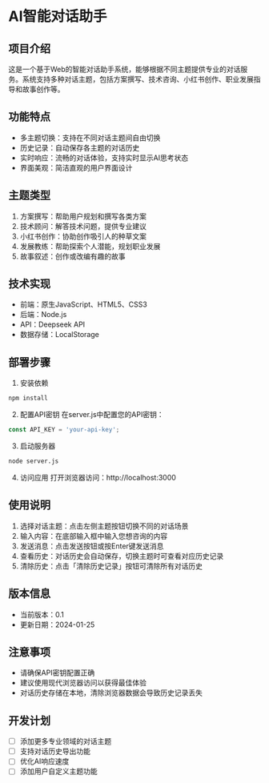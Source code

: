 # AI智能对话助手

## 项目介绍
这是一个基于Web的智能对话助手系统，能够根据不同主题提供专业的对话服务。系统支持多种对话主题，包括方案撰写、技术咨询、小红书创作、职业发展指导和故事创作等。

## 功能特点
- 多主题切换：支持在不同对话主题间自由切换
- 历史记录：自动保存各主题的对话历史
- 实时响应：流畅的对话体验，支持实时显示AI思考状态
- 界面美观：简洁直观的用户界面设计

## 主题类型
1. 方案撰写：帮助用户规划和撰写各类方案
2. 技术顾问：解答技术问题，提供专业建议
3. 小红书创作：协助创作吸引人的种草文案
4. 发展教练：帮助探索个人潜能，规划职业发展
5. 故事叙述：创作或改编有趣的故事

## 技术实现
- 前端：原生JavaScript、HTML5、CSS3
- 后端：Node.js
- API：Deepseek API
- 数据存储：LocalStorage

## 部署步骤
1. 安装依赖
```bash
npm install
```

2. 配置API密钥
在server.js中配置您的API密钥：
```javascript
const API_KEY = 'your-api-key';
```

3. 启动服务器
```bash
node server.js
```

4. 访问应用
打开浏览器访问：http://localhost:3000

## 使用说明
1. 选择对话主题：点击左侧主题按钮切换不同的对话场景
2. 输入内容：在底部输入框中输入您想咨询的内容
3. 发送消息：点击发送按钮或按Enter键发送消息
4. 查看历史：对话历史会自动保存，切换主题时可查看对应历史记录
5. 清除历史：点击「清除历史记录」按钮可清除所有对话历史

## 版本信息
- 当前版本：0.1
- 更新日期：2024-01-25

## 注意事项
- 请确保API密钥配置正确
- 建议使用现代浏览器访问以获得最佳体验
- 对话历史存储在本地，清除浏览器数据会导致历史记录丢失

## 开发计划
- [ ] 添加更多专业领域的对话主题
- [ ] 支持对话历史导出功能
- [ ] 优化AI响应速度
- [ ] 添加用户自定义主题功能